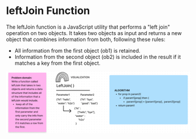 # leftJoin Function

The leftJoin function is a JavaScript utility that performs a "left join" operation on two objects. It takes two objects as input and returns a new object that combines information from both, following these rules:

- All information from the first object (ob1) is retained.
- Information from the second object (ob2) is included in the result if it matches a key from the first object.

![leftJoin](leftJoin.png)
